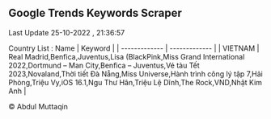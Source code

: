 

## Google Trends Keywords Scraper 
 
Last Update 25-10-2022 , 21:36:57

Country List :
 Name  | Keyword |
| ------------- | ------------- |
| VIETNAM | Real Madrid,Benfica,Juventus,Lisa (BlackPink,Miss Grand International 2022,Dortmund – Man City,Benfica – Juventus,Vé tàu Tết 2023,Novaland,Thời tiết Đà Nẵng,Miss Universe,Hành trình công lý tập 7,Hải Phòng,Triệu Vy,iOS 16.1,Ngu Thư Hân,Triệu Lệ Dĩnh,The Rock,VND,Nhật Kim Anh |



© Abdul Muttaqin 
